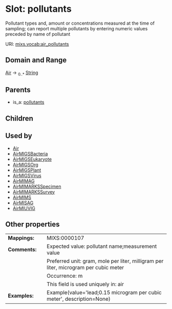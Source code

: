 
# Slot: pollutants


Pollutant types and, amount or concentrations measured at the time of sampling; can report multiple pollutants by entering numeric values preceded by name of pollutant

URI: [mixs.vocab:air_pollutants](https://w3id.org/mixs/vocab/air_pollutants)


## Domain and Range

[Air](Air.md) &#8594;  <sub>0..\*</sub> [String](types/String.md)

## Parents

 *  is_a: [pollutants](pollutants.md)

## Children


## Used by

 * [Air](Air.md)
 * [AirMIGSBacteria](AirMIGSBacteria.md)
 * [AirMIGSEukaryote](AirMIGSEukaryote.md)
 * [AirMIGSOrg](AirMIGSOrg.md)
 * [AirMIGSPlant](AirMIGSPlant.md)
 * [AirMIGSVirus](AirMIGSVirus.md)
 * [AirMIMAG](AirMIMAG.md)
 * [AirMIMARKSSpecimen](AirMIMARKSSpecimen.md)
 * [AirMIMARKSSurvey](AirMIMARKSSurvey.md)
 * [AirMIMS](AirMIMS.md)
 * [AirMISAG](AirMISAG.md)
 * [AirMIUVIG](AirMIUVIG.md)

## Other properties

|  |  |  |
| --- | --- | --- |
| **Mappings:** | | MIXS:0000107 |
| **Comments:** | | Expected value: pollutant name;measurement value |
|  | | Preferred unit: gram, mole per liter, milligram per liter, microgram per cubic meter |
|  | | Occurrence: m |
|  | | This field is used uniquely in: air |
| **Examples:** | | Example(value='lead;0.15 microgram per cubic meter', description=None) |

